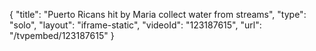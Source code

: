{
    "title": "Puerto Ricans hit by Maria collect water from streams",
    "type": "solo",
    "layout": "iframe-static",
    "videoId": "123187615",
    "url": "\/tvpembed\/123187615"
}
